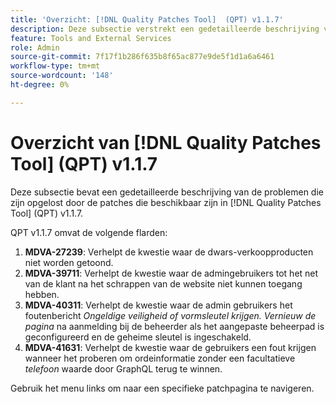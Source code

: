 ```yaml
---
title: 'Overzicht: [!DNL Quality Patches Tool]  (QPT) v1.1.7'
description: Deze subsectie verstrekt een gedetailleerde beschrijving van de kwesties die door de beschikbare flarden in  [!DNL Quality Patches Tool]  (QPT) v1.1.7 worden opgelost.
feature: Tools and External Services
role: Admin
source-git-commit: 7f17f1b286f635b8f65ac877e9de5f1d1a6a6461
workflow-type: tm+mt
source-wordcount: '148'
ht-degree: 0%

---
```


# Overzicht van [!DNL Quality Patches Tool] (QPT) v1.1.7

Deze subsectie bevat een gedetailleerde beschrijving van de problemen die zijn opgelost door de patches die beschikbaar zijn in [!DNL Quality Patches Tool] (QPT) v1.1.7.

QPT v1.1.7 omvat de volgende flarden:

1. **MDVA-27239**: Verhelpt de kwestie waar de dwars-verkoopproducten niet worden getoond.
1. **MDVA-39711**: Verhelpt de kwestie waar de admingebruikers tot het net van de klant na het schrappen van de website niet kunnen toegang hebben.
1. **MDVA-40311**: Verhelpt de kwestie waar de admin gebruikers het foutenbericht *Ongeldige veiligheid of vormsleutel krijgen. Vernieuw de pagina* na aanmelding bij de beheerder als het aangepaste beheerpad is geconfigureerd en de geheime sleutel is ingeschakeld.
1. **MDVA-41631**: Verhelpt de kwestie waar de gebruikers een fout krijgen wanneer het proberen om ordeinformatie zonder een facultatieve *telefoon* waarde door GraphQL terug te winnen.


Gebruik het menu links om naar een specifieke patchpagina te navigeren.
